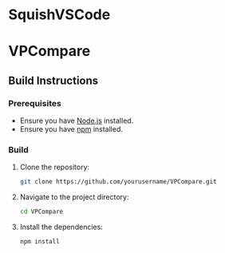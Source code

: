 # SquishVSCode

# VPCompare

## Build Instructions

### Prerequisites
- Ensure you have [Node.js](https://nodejs.org/) installed.
- Ensure you have [npm](https://www.npmjs.com/) installed.

### Build
1. Clone the repository:
    ```sh
    git clone https://github.com/yourusername/VPCompare.git
    ```
2. Navigate to the project directory:
    ```sh
    cd VPCompare
    ```
3. Install the dependencies:
    ```sh
    npm install
    ```
